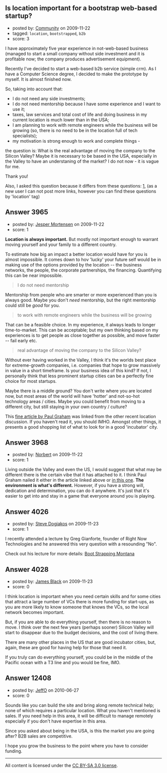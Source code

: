 ## Is location important for a bootstrap web-based startup?

- posted by: [Community](https://stackexchange.com/users/-1/-1-community) on 2009-11-22
- tagged: `location`, `bootstrapped`, `b2b`
- score: 3

I have approximately five year experience in not-web-based business (managed to start a small company without side investment and it is profitable now; the company produces advertisement equipment).

Recently I've decided to start a web-based b2b service (simple crm). As I have a Computer Science degree, I decided to make the prototype by myself. It is almost finished now.

So, taking into account that:

   - I do not need any side investments;
   - I do not need mentorship because I have some experience and I want to
   use it;
   - taxes, law services and total cost of life and doing business in my
   current location is much lower than
   in the USA;
   - I am planning to work with remote engineers while the business will be
   growing (so, there is no need to be in the location full of tech specialists);
   - my motivation is strong enough to work and complete things -

the question is: What is the real advantage of moving the company to the Silicon Valley?
Maybe it is necessary to be based in the USA, especially in the Valley to have an understaning of the market? I do not now - it is vague for me.

Thank you!

Also, I asked this question because it differs from these questions:
[1][1], (as a new user I can not post more links, however you can find these questions by 'location' tag)


  [1]: http://answers.onstartups.com/questions/1793/is-location-important-for-a-startup
  


## Answer 3965

- posted by: [Jesper Mortensen](https://stackexchange.com/users/-1/1261-jesper-mortensen) on 2009-11-22
- score: 1

<p><strong>Location is always important.</strong> But mostly not important enough to warrant moving yourself and your family to a different country.</p>

<p>To estimate how big an impact a better location would have for you is almost impossible. It comes down to hov 'lucky' your future self would be in making use of the options provided by the location -- the business networks, the people, the corporate partnerships, the financing. Quantifying this can be near impossible.</p>

<blockquote>
  <p>I do not need mentorship</p>
</blockquote>

<p>Mentorship from people who are smarter or more experienced than you is always good. Maybe you don't <em>need</em> mentorship, but the right mentorship could still be <em>good</em> for you.</p>

<blockquote>
  <p>to work with remote engineers while the business will be growing</p>
</blockquote>

<p>That can be a feasible choice. In my experience, it always leads to longer time-to-market. This can be acceptable; but my own thinking based on my experiences is to get people as close together as possible, and move faster -- fail early etc.</p>

<blockquote>
  <p>real advantage of moving the company to the Silicon Valley?</p>
</blockquote>

<p>Without ever having worked in the Valley, I think it's the worlds best place for extreme-growth companies, i.e. companies that hope to grow massively in value in a short timeframe. Is your business idea of this kind? If not, I personally think that less prominent startup cities can be a perfectly fine choice for most startups.</p>

<p>Maybe there is a middle ground? You don't write where you are located now, but most areas of the world will have 'hotter' and not-so-hot technology areas / cities. Maybe you could benefit from moving to a different city, but still staying in your own country / culture?</p>

<p>This <a href="http://www.paulgraham.com/siliconvalley.html" rel="nofollow">fine article by Paul Graham</a> was linked from the other recent location discussion. If you haven't read it, you should IMHO. Amongst other things, it presents a good shopping list of what to look for in a good 'incubator' city.</p>



## Answer 3968

- posted by: [Norbert](https://stackexchange.com/users/-1/1625-norbert) on 2009-11-22
- score: 1

<p>Living outside the Valley and even the US, I would suggest that what may be different there is the certain vibe that it has attached to it. I think Paul Graham nailed it either in the article linked above or <a href="http://paulgraham.com/cities.html" rel="nofollow">in this one</a>. <strong>The environment is what's different.</strong> However, if you have a strong will, dedication and determination, you can do it anywhere. It's just that it's easier to get into and stay in a game that everyone around you is playing.</p>



## Answer 4026

- posted by: [Steve Dogiakos](https://stackexchange.com/users/-1/1644-steve-dogiakos) on 2009-11-23
- score: 1

<p>I recently attended a lecture by Greg Gianforte, founder of Right Now Technologies and he answered this very question with a resounding "No".  </p>

<p>Check out his lecture for more details:
<a href="http://gbbmediasite.business.umt.edu/GBBMediaSite/Viewer/Viewers/Viewer320TL.aspx?mode=Default&amp;peid=3c105597-ec5d-4cff-9068-4fd0139428fe&amp;pid=de3ba53b-bb71-48c7-9ff3-8df38d4ac2f5&amp;playerType=WM64Lite#" rel="nofollow">Boot Strapping Montana</a></p>



## Answer 4028

- posted by: [James Black](https://stackexchange.com/users/-1/1074-james-black) on 2009-11-23
- score: 0

I think location is important when you need certain skills and for some cities that attract a large number of VCs there is more funding for start-ups, as you are more likely to know someone that knows the VCs, so the local network becomes important.

But, if you are able to do everything yourself, then there is no reason to move. I think over the next few years (perhaps sooner) Silicon Valley will start to disappear due to the budget decisions, and the cost of living there.

There are many other places in the US that are good incubator cities, but, again, these are good for having help for those that need it.

If you truly can do everything yourself, you could be in the middle of the Pacific ocean with a T3 line and you would be fine, IMO.


## Answer 12408

- posted by: [JeffO](https://stackexchange.com/users/-1/1796-jeffo) on 2010-06-27
- score: 0

Sounds like you can build the site and bring along remote technical help; none of which requires a particular location. What you haven't mentioned is sales. If you need help in this area, it will be difficult to manage remotely especially if you don't have expertise in this area. 

Since you asked about being in the USA, is this the market you are going after? B2B sales are competitive.

I hope you grow the business to the point where you have to consider funding. 



---

All content is licensed under the [CC BY-SA 3.0 license](https://creativecommons.org/licenses/by-sa/3.0/).
